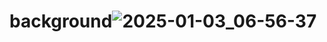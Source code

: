 # background![2025-01-03_06-56-37](https://github.com/user-attachments/assets/2422fae1-0990-4362-bff9-f29b0df1626e)
